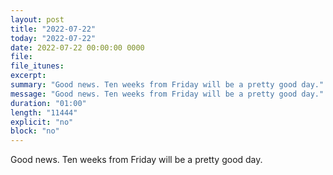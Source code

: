 ```yaml
---
layout: post
title: "2022-07-22"
today: "2022-07-22"
date: 2022-07-22 00:00:00 0000
file:
file_itunes:
excerpt:
summary: "Good news. Ten weeks from Friday will be a pretty good day."
message: "Good news. Ten weeks from Friday will be a pretty good day."
duration: "01:00"
length: "11444"
explicit: "no"
block: "no"
---
```

Good news. Ten weeks from Friday will be a pretty good day.

